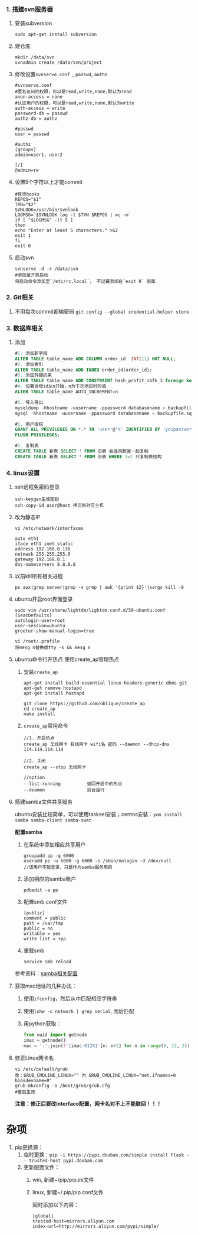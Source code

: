 ### 1. 搭建svn服务器
1. 安装subversion

    ```shell
    sudo apt-get install subversion
    ```
2. 建仓库

    ```shell
    mkdir /data/svn
    svnadmin create /data/svn/project
    ```
3. 修改设置`svnserve.conf `, `passwd`, `authz`

    ```shell
    #svnserve.conf
    #匿名访问的权限，可以是read,write,none,默认为read 
    anon-access = none
    #认证用户的权限，可以是read,write,none,默认为write 
    auth-access = write
    password-db = passwd
    authz-db = authz

    #passwd
    user = passwd

    #authz
    [groups]
    admin=user1, user2

    [/]
    @admin=rw
    ```
4. 设置5个字符以上才能commit

    ```shell
    #修改hooks
    REPOS="$1"  
    TXN="$2"  
    SVNLOOK=/usr/bin/svnlook  
    LOGMSG=`$SVNLOOK log -t $TXN $REPOS | wc -m`
    if [ "$LOGMSG" -lt 5 ] 
    then
    echo "Enter at least 5 characters." >&2
    exit 1
    fi
    exit 0
    ```

5. 启动svn

    ```
    svnserve -d -r /data/svn
    #添加至开机启动
    将启动命令添加至`/etc/rc.local`， 不过要添加在`exit 0` 前面
    ```

### 2. Git相关

1. 不用每次commit都输密码 `git config --global credential.helper store`


### 3. 数据库相关

1. 添加

    ```sql
    #1. 添加新字段
    ALTER TABLE table_name ADD COLUMN order_id  INT(11) NOT NULL;
    #2. 添加索引
    ALTER TABLE table_name ADD INDEX order_id(order_id);
    #3. 添加外键约束
    ALTER TABLE table_name ADD CONSTRAINT hash_profit_ibfk_3 foreign key(order_id) REFERENCES star_contract_order(id)
    #4. 设置自增id从n开始，n为下次添加时的值
    ALTER TABLE table_name AUTO_INCREMENT=n

    #1. 导入导出
    mysqldump -hhostname -uusername -ppassword databasename > backupfile.sql
    mysql -hhostname -uusername -ppassword databasename < backupfile.sql

    #1. 用户授权
    GRANT ALL PRIVILEGES ON *.* TO 'user'@'%' IDENTIFIED BY 'youpassword' WITH GRANT OPTION; 
    FLUSH PRIVILEGES; 

    #1. 复制表
    CREATE TABLE 新表 SELECT * FROM 旧表 会连同数据一起复制
    CREATE TABLE 新表 SELECT * FROM 旧表 WHERE 1=2 只复制表结构
    ```

### 4. linux设置
1. ssh远程免密码登录

    ```
    ssh-keygen生成密钥
    ssh-copy-id user@host 拷贝到对应主机
    ```
2. 改为静态IP

    ```
    vi /etc/network/interfaces

    auto eth1
    iface eth1 inet static
    address 192.168.0.138
    netmask 255.255.255.0
    gateway 192.168.0.1
    dns-nameservers 8.8.8.8
    ```
3. 以前kill所有相关进程

    ```
    ps aux|grep server|grep -v grep | awk '{print $2}'|xargs kill -9
    ```
4. ubuntu开启root界面登录

    ```
    sudo vim /usr/share/lightdm/lightdm.conf.d/50-ubuntu.conf
    [SeatDefaults]
	autologin-user=root
	user-session=ubuntu
	greeter-show-manual-login=true

    vi /root/.profile
    将mesg n替换成tty -s && mesg n
    ```

5. ubuntu命令行开热点
    使用create_ap管理热点

    1. 安装`create_ap`

        ```shell
        apt-get install build-essential linux-headers-generic dkms git
        apt-get remove hostapd
        apt-get install hostapd

        git clone https://github.com/oblique/create_ap
        cd create_ap
        make install
        ```
    2. `create_ap`常用命令

        ```shell
        //1. 开启热点
        create_ap 无线网卡 有线网卡 wifi名 密码 --daemon --dhcp-dns 114.114.114.114
        
        //2. 关闭
        create_ap --stop 无线网卡

        //option
        --list-running          返回开启中的热点
        --deamon                后台运行
        ```
6. 搭建samba文件共享服务

    ubuntu安装比较简单，可以使用tasksel安装；centos安装：`yum install samba samba-client samba-swat`

    **配置samba**

    1. 在系统中添加相应共享用户

        ```shell
        groupadd pp -g 6000
        useradd pp -u 6000 -g 6000 -s /sbin/nologin -d /dev/null
        //该用户不能登录，只是作为samba服务用的
        ```
    2. 添加相应的samba账户

        ```shell
        pdbedit -a pp
        ```
    3. 配置smb.conf文件

        ```shell
        [public]
        comment = public
        path = /var/tmp
        public = no
        writable = yes
        write list = +pp
        ```
    4. 重载smb

        ```shell
        service smb reload
        ```
    参考资料：[samba相关配置](http://www.cnblogs.com/mchina/archive/2012/12/18/2816717.html)

7. 获取mac地址的几种办法：

    1. 使用`ifconfig`，然后从中匹配相应字符串
    2. 使用`lshw -c network | grep serial`, 而后匹配
    3. 用python获取：

        ```python
        from uuid import getnode
        imac = getnode()
        mac = ':'.join(f'{imac:012X}'[n: n+2] for n in range(0, 12, 2))
        ```

8. 修正Linux网卡名

    ```shell
    vi /etc/default/grub
    改：GRUB_CMDLINE_LINUX="" 为 GRUB_CMDLINE_LINUX="net.ifnames=0 biosdevname=0"
    grub-mkconfig -o /boot/grub/grub.cfg
    #重启生效
    ```
    **注意：修正后要改interface配置，网卡名对不上不能联网！！！**

# 杂项
1. pip更换源：
    1. 临时更换：`pip -i https://pypi.douban.com/simple install Flask -- trusted-host pypi.douban.com`
    2. 更新配置文件：
        1. win, 新建~/pip/pip.ini文件
        2. linux, 新建~/.pip/pip.conf文件

            同时添加以下内容：
            ```
            [global]
            trusted-host=mirrors.aliyun.com
            index-url=http://mirrors.aliyun.com/pypi/simple/
            ```